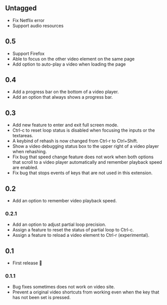 ## Untagged
* Fix Netflix error
* Support audio resources

## 0.5
* Support Firefox
* Able to focus on the other video element on the same page
* Add option to auto-play a video when loading the page

## 0.4
* Add a progress bar on the bottom of a video player.
* Add an option that always shows a progress bar.

## 0.3
* Add new feature to enter and exit full screen mode.
* Ctrl-c to reset loop status is disabled when focusing the inputs or the textareas.
* A keybind of rehash is now changed from Ctrl-r to Ctrl+Shift.
* Show a video debugging status box to the upper right of a video player when rehashing.
* Fix bug that speed change feature does not work when both options that scroll to a video player automatically and remember playback speed are enabled.
* Fix bug that stops events of keys that are not used in this extension.

## 0.2
* Add an option to remember video playback speed.

### 0.2.1
* Add an option to adjust partial loop precision.
* Assign a feature to reset the status of partial loop to Ctrl-c.
* Assign a feature to reload a video element to Ctrl-r (experimental).

## 0.1
* First release :tada:

### 0.1.1
* Bug fixes sometimes does not work on video site.
* Prevent a original video shortcuts from working even when the key that has not been set is pressed.
